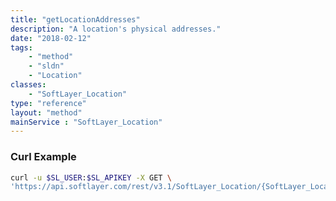 ```yaml
---
title: "getLocationAddresses"
description: "A location's physical addresses."
date: "2018-02-12"
tags:
    - "method"
    - "sldn"
    - "Location"
classes:
    - "SoftLayer_Location"
type: "reference"
layout: "method"
mainService : "SoftLayer_Location"
---
```


### Curl Example
```bash
curl -u $SL_USER:$SL_APIKEY -X GET \
'https://api.softlayer.com/rest/v3.1/SoftLayer_Location/{SoftLayer_LocationID}/getLocationAddresses'
```
